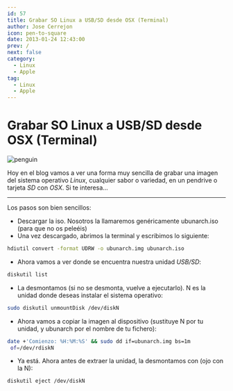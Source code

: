 ```yaml
---
id: 57
title: Grabar SO Linux a USB/SD desde OSX (Terminal)
author: Jose Cerrejon
icon: pen-to-square
date: 2013-01-24 12:43:00
prev: /
next: false
category:
  - Linux
  - Apple
tag:
  - Linux
  - Apple
---
```


# Grabar SO Linux a USB/SD desde OSX (Terminal)

![penguin](/images/penguin.jpg)

Hoy en el blog vamos a ver una forma muy sencilla de grabar una imagen del sistema operativo *Linux*, cualquier sabor o variedad, en un pendrive o tarjeta *SD* con *OSX*. Si te interesa...

- - -
Los pasos son bien sencillos:


* Descargar la iso. Nosotros la llamaremos genéricamente ubunarch.iso (para que no os peleéis)
* Una vez descargado, abrimos la terminal y escribimos lo siguiente:
```bash
hdiutil convert -format UDRW -o ubunarch.img ubunarch.iso
```
* Ahora vamos a ver donde se encuentra nuestra unidad *USB/SD*:
```bash
diskutil list
```
* La desmontamos (si no se desmonta, vuelve a ejecutarlo). N es la unidad donde deseas instalar el sistema operativo:
```bash
sudo diskutil unmountDisk /dev/diskN
```
* Ahora vamos a copiar la imagen al dispositivo (sustituye N por tu unidad, y ubunarch por el nombre de tu fichero):
```bash
date +'Comienzo: %H:%M:%S' && sudo dd if=ubunarch.img bs=1m
 of=/dev/rdiskN
```
* Ya está. Ahora antes de extraer la unidad, la desmontamos con (ojo con la N):
```bash
diskutil eject /dev/diskN
```

